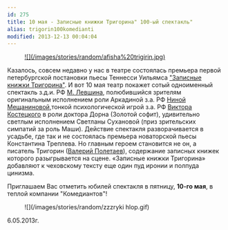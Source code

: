 ```yaml
---
id: 275
title: 10 мая - Записные книжки Тригорина" 100-ый спектакль"
alias: trigorin100komedianti
modified: 2013-12-13 00:04:04
---
```


<figure><a href="72-trigorin.html">
![](/images/stories/random/afisha%20trigirin.jpg)
</a></figure>

Казалось, совсем недавно у нас в театре состоялась премьера первой петербургской постановки пьесы Теннесси Уильямса <a href="72-trigorin.html">"Записные книжки Тригорина"</a>. И вот 10 мая театр покажет сотый одноименный спектакль з.д.и. РФ <a href="153-mihail-levshin.html">М. Левшина</a>, полюбившийся зрителям оригинальным исполнением роли Аркадиной з.а. РФ <a href="25-mewaninova-nina.html">Ниной Мещаниновой</a>,тонкой психологической игрой з.а. РФ <a href="58-viktor-kostetskii.html">Виктора Костецкого</a> в роли доктора Дорна (Золотой софит), удивительно светлым исполнением Светланы Сухановой (приз зрительских симпатий за роль Маши). Действие спектакля разворачивается в усадьбе, где так и не состоялась премьера новаторской пьесы Константина Треплева. Но главным героем становится не он, а писатель Тригорин (<a href="82-valerii-poletaev.html">Валерий Полетаев</a>), содержание записных книжек которого разыгрывается на сцене. «Записные книжки Тригорина» добавляют к чеховскому тексту еще один пуд иронии и полпуда цинизма.

Приглашаем Вас отметить юбилей спектакля в пятницу, **10-го мая**, в теплой компании "Комедиантов"!

<figure>
![](/images/stories/random/zzzryki hlop.gif)
</figure>

6.05.2013г.

